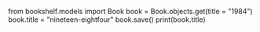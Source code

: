 from bookshelf.models import Book
book = Book.objects.get(title = "1984")
book.title = "nineteen-eightfour"
book.save()
print(book.title)
